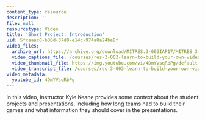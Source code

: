 ```yaml
---
content_type: resource
description: ''
file: null
resourcetype: Video
title: 'Short Project: Introduction'
uid: 5fcaaac0-b30d-37d8-e14c-974a8a24be8f
video_files:
  archive_url: https://archive.org/download/MITRES.3-003IAP17/MITRES_3-003IAP17_Short_Project_00_300k.mp4
  video_captions_file: /courses/res-3-003-learn-to-build-your-own-videogame-with-the-unity-game-engine-and-microsoft-kinect-january-iap-2017/5da4ca14c2f451b394d2a11f18d150db_4DmYVsqRbPg.vtt
  video_thumbnail_file: https://img.youtube.com/vi/4DmYVsqRbPg/default.jpg
  video_transcript_file: /courses/res-3-003-learn-to-build-your-own-videogame-with-the-unity-game-engine-and-microsoft-kinect-january-iap-2017/ea79085913cbcb6cbf004f7f029c6869_4DmYVsqRbPg.pdf
video_metadata:
  youtube_id: 4DmYVsqRbPg
---
```


In this video, instructor Kyle Keane provides some context about the student projects and presentations, including how long teams had to build their games and what information they should cover in the presentations.
